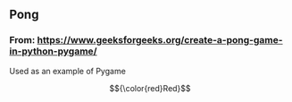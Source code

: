 ## Pong
### From: https://www.geeksforgeeks.org/create-a-pong-game-in-python-pygame/
Used as an example of Pygame

$${\color{red}Red}$$

